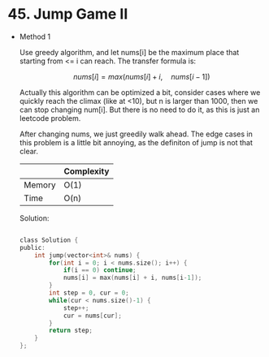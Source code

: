# 45. Jump Game II
- Method 1

    Use greedy algorithm, and let nums[i] be the maximum place that starting from <= i can reach. The transfer formula is: 
    
    $$nums[i] = max(nums[i] + i,\quad nums[i-1])$$

    Actually this algorithm can be optimized a bit, consider cases where we quickly reach the climax (like at <10), but n is larger than 1000, then we can stop changing num[i]. But there is no need to do it, as this is just an leetcode problem.

    After changing nums, we just greedily walk ahead. The edge cases in this problem is a little bit annoying, as the definiton of jump is not that clear.


    | |   Complexity  |
    | ----------- | ----------- | 
    |  Memory     | O(1) | 
    |      Time       |  O(n) | 


    Solution:

    ``` h

    class Solution {
    public:
        int jump(vector<int>& nums) {
            for(int i = 0; i < nums.size(); i++) {
                if(i == 0) continue;
                nums[i] = max(nums[i] + i, nums[i-1]);
            }
            int step = 0, cur = 0;
            while(cur < nums.size()-1) {
                step++;
                cur = nums[cur];
            }
            return step;
        }
    };

    ```
<br>
